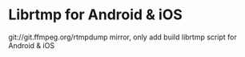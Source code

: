 Librtmp for Android & iOS
==========================

git://git.ffmpeg.org/rtmpdump mirror, only add build librtmp script for Android & iOS



